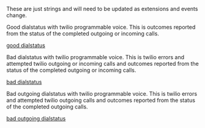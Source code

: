 These are just strings and will need to be updated as extensions and events change.


Good dialstatus with twilio programmable voice. This is outcomes reported from the status of the completed outgoing or incoming calls.

[good dialstatus](https://futel.github.io/usage/?r=-6m&e=incoming-dialstatus-busy-cesar-chavez%7Cincoming-dialstatus-busy-ghost-mountain%7Cincoming-dialstatus-busy-groundscore-one%7Cincoming-dialstatus-busy-r2d2%7Cincoming-dialstatus-completed-cesar-chavez%7Cincoming-dialstatus-completed-ghost-mountain%7Cincoming-dialstatus-completed-groundscore-one%7Cincoming-dialstatus-completed-r2d2%7Cincoming-dialstatus-no-answer-cesar-chavez%7Cincoming-dialstatus-no-answer-demo-one%7Cincoming-dialstatus-no-answer-ghost-mountain%7Cincoming-dialstatus-no-answer-groundscore-one%7Cincoming-dialstatus-no-answer-landline%7Cincoming-dialstatus-no-answer-r2d2%7Cincoming-dialstatus-no-answer-sjac%7Cincoming-dialstatus-no-answer-souwester%7Cinternaldial%7Coutgoing-dialstatus-busy%7Coutgoing-dialstatus-completed%7Coutgoing-dialstatus-no-answer&t=good+dialstatus&a=weekly&p=ainsworth%7C680%7C640%7Calleytwentyseventh%7Cbottles-and-cans-one%7Cbottles-and-cans-two%7Cbrazee%7Cbreckenridge%7C415%7Ccentral%7C410%7Ccesar-chavez-one%7Ccesar-chavez-two%7Cclinton%7Cdome-basement%7Cdome-booth%7Cdome-office%7Ceighth%7C695%7Cfiftyeighth%7Cfortysecond%7Cghost-mountain%7Cgroundscore-one%7Cgroundscore-two%7Cvoipms%7Ctwilio-termination%7Cfutel.pstn.twilio.com%7Ckillingsworth%7Clandline%7Cmicrocosm%7C668%7Cprinceton%7Cr2d2%7C615%7Csaratoga%7C405%7Cseattle-thistle%7Csjac%7C620%7Cstreet-roots-one%7Csystem%7Ctaylor%7C655%7Ctwilio%7C625%7C630&chart=bar)

Bad dialstatus with twilio programmable voice. This is twilio errors and attempted twilio outgoing or incoming calls and outcomes reported from the status of the completed outgoing or incoming calls.

[bad dialstatus](https://futel.github.io/usage/?r=-2m&a=weekly&p=ainsworth%7C680%7C640%7Calleytwentyseventh%7Cbottles-and-cans-one%7Cbottles-and-cans-two%7Cbrazee%7Cbreckenridge%7C415%7Ccentral%7C410%7Ccesar-chavez-one%7Ccesar-chavez-two%7Cclinton%7Cdome-basement%7Cdome-booth%7Cdome-office%7Ceighth%7C695%7Cfiftyeighth%7Cfortysecond%7Cghost-mountain%7Cgroundscore-one%7Cgroundscore-two%7Cvoipms%7Ctwilio-termination%7Cfutel.pstn.twilio.com%7Ckillingsworth%7Clandline%7Cmicrocosm%7C668%7Cprinceton%7Cr2d2%7C615%7Csaratoga%7C405%7Cseattle-thistle%7Csjac%7C620%7Cstreet-roots-one%7Csystem%7Ctaylor%7C655%7Ctwilio%7C625%7C630&e=error-11200%7Cerror-13224%7Cerror-13225%7Cerror-13227%7Cerror-32009%7Cerror-32011%7Cerror-32014%7Cerror-32022%7Cerror-32202%7Cincoming-dialstatus-failed-ghost-mountain%7Cincoming-dialstatus-failed-groundscore-one%7Cincoming-dialstatus-failed-r2d2%7Cincoming-dialstatus-failed-sjac%7Coutgoing-dialstatus-failed%7Coutgoing-dialstatus-failed-bottles-and-cans-one%7Coutgoing-dialstatus-failed-demo%7Coutgoing-dialstatus-failed-dome-office%7Coutgoing-dialstatus-failed-groundscore-one%7Coutgoing-dialstatus-failed-groundscore-two%7Coutgoing-dialstatus-failed-hot-leet%7Coutgoing-dialstatus-failed-r2d2%7Coutgoing-dialstatus-failed-sjac%7Coutgoing-dialstatus-failed-test%7Ctwilio-error-11200%7Ctwilio-error-13224%7Ctwilio-error-13225%7Ctwilio-error-13227%7Ctwilio-error-15003%7Ctwilio-error-32009%7Ctwilio-error-32011%7Ctwilio-error-32014%7Ctwilio-error-32017%7Ctwilio-error-32022%7Ctwilio-error-32102%7Ctwilio-error-32106%7Ctwilio-error-32202%7Ctwilio-error-32207%7Ctwilio-error-32222&t=bad+dialstatus&chart=bar)

Bad outgoing dialstatus with twilio programmable voice. This is twilio errors and attempted twilio outgoing calls and outcomes reported from the status of the completed outgoing calls.

[bad outgoing dialstatus](https://futel.github.io/usage/?r=-2m&a=weekly&p=ainsworth%7C680%7C640%7Calleytwentyseventh%7Cbottles-and-cans-one%7Cbottles-and-cans-two%7Cbrazee%7Cbreckenridge%7C415%7Ccentral%7C410%7Ccesar-chavez-one%7Ccesar-chavez-two%7Cclinton%7Cdome-basement%7Cdome-booth%7Cdome-office%7Ceighth%7C695%7Cfiftyeighth%7Cfortysecond%7Cghost-mountain%7Cgroundscore-one%7Cgroundscore-two%7Cvoipms%7Ctwilio-termination%7Cfutel.pstn.twilio.com%7Ckillingsworth%7Clandline%7Cmicrocosm%7C668%7Cprinceton%7Cr2d2%7C615%7Csaratoga%7C405%7Cseattle-thistle%7Csjac%7C620%7Cstreet-roots-one%7Csystem%7Ctaylor%7C655%7Ctwilio%7C625%7C630&e=outgoing-dialstatus-failed%7Coutgoing-dialstatus-failed-bottles-and-cans-one%7Coutgoing-dialstatus-failed-demo%7Coutgoing-dialstatus-failed-dome-office%7Coutgoing-dialstatus-failed-groundscore-one%7Coutgoing-dialstatus-failed-groundscore-two%7Coutgoing-dialstatus-failed-hot-leet%7Coutgoing-dialstatus-failed-r2d2%7Coutgoing-dialstatus-failed-sjac%7Coutgoing-dialstatus-failed-test&t=bad+outgoing+dialstatus&chart=bar)

